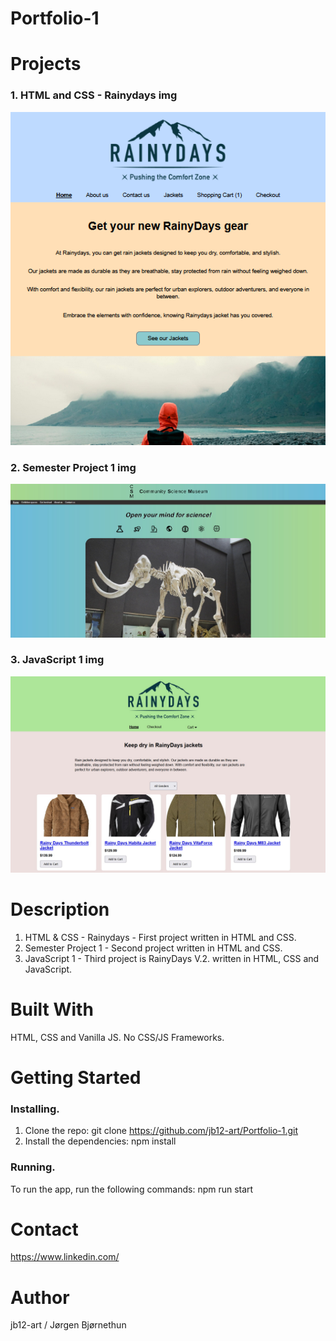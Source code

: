 # Portfolio-1

# Projects

### 1. HTML and CSS - Rainydays img

![alt text](<images/Screenshot 2025-09-30 125550.png>)

### 2. Semester Project 1 img

![alt text](<images/Screenshot 2025-10-01 155433.jpg>)

### 3. JavaScript 1 img

![alt text](<images/Screenshot 2025-10-01 161434.jpg>)

# Description

1. HTML & CSS - Rainydays - First project written in HTML and CSS.
2. Semester Project 1 - Second project written in HTML and CSS.
3. JavaScript 1 - Third project is RainyDays V.2. written in HTML, CSS and JavaScript.

# Built With

HTML, CSS and Vanilla JS.
No CSS/JS Frameworks.

# Getting Started

### Installing.

1. Clone the repo:
   git clone https://github.com/jb12-art/Portfolio-1.git
2. Install the dependencies:
   npm install

### Running.

To run the app, run the following commands:
npm run start

# Contact

https://www.linkedin.com/

# Author

jb12-art / Jørgen Bjørnethun
